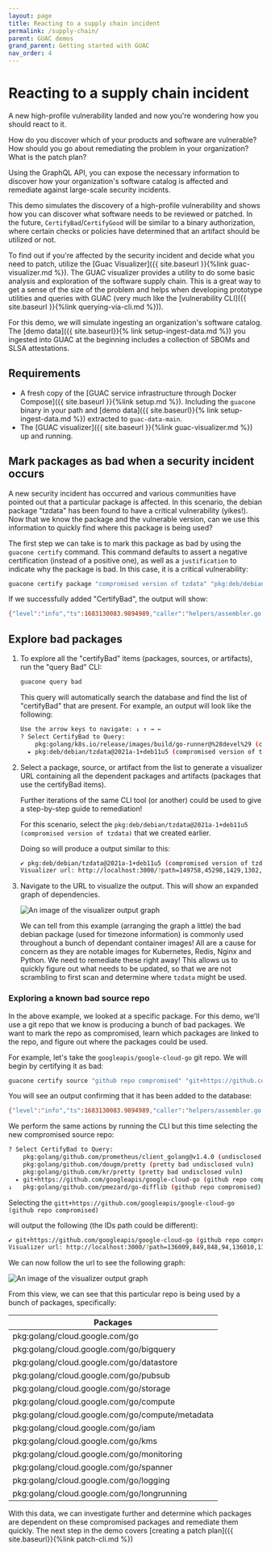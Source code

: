 ```yaml
---
layout: page
title: Reacting to a supply chain incident
permalink: /supply-chain/
parent: GUAC demos
grand_parent: Getting started with GUAC
nav_order: 4
---
```


# Reacting to a supply chain incident

A new high-profile vulnerability landed and now you're wondering how you should
react to it.

How do you discover which of your products and software are vulnerable? How
should you go about remediating the problem in your organization? What is the
patch plan?

Using the GraphQL API, you can expose the necessary information to discover how
your organization's software catalog is affected and remediate against
large-scale security incidents.

This demo simulates the discovery of a high-profile vulnerability and shows how
you can discover what software needs to be reviewed or patched. In the future,
`CertifyBad`/`CertifyGood` will be similar to a binary authorization, where
certain checks or policies have determined that an artifact should be utilized
or not.

To find out if you're affected by the security incident and decide what you need
to patch, utilize the [Guac Visualizer]({{ site.baseurl }}{%link
guac-visualizer.md %}). The GUAC visualizer provides a utility to do some basic analysis
and exploration of the software supply chain. This is a great way to get a sense
of the size of the problem and helps when developing prototype utilities and queries
with GUAC (very much like the [vulnerability CLI]({{
site.baseurl }}{%link querying-via-cli.md %})).

For this demo, we will simulate ingesting an organization's software catalog.
The [demo data]({{ site.baseurl}}{% link setup-ingest-data.md %}) you ingested into
GUAC at the beginning includes a collection of SBOMs and SLSA attestations.

## Requirements

- A fresh copy of the [GUAC service infrastructure through Docker Compose]({{
  site.baseurl }}{%link setup.md %}). Including the `guacone` binary in your path
  and [demo data]({{ site.baseurl}}{% link setup-ingest-data.md %}) extracted to
  `guac-data-main`.
- The [GUAC visualizer]({{ site.baseurl }}{%link guac-visualizer.md %}) up and running.

## Mark packages as bad when a security incident occurs

A new security incident has occurred and various communities have pointed out
that a particular package is affected. In this scenario, the debian package
"tzdata" has been found to have a critical vulnerability (yikes!). Now that we
know the package and the vulnerable version, can we use this information to
quickly find where this package is being used?

The first step we can take is to mark this package as bad by using the
`guacone certify` command. This command defaults to assert a negative
certification (instead of a positive one), as well as a `justification` to
indicate why the package is bad. In this case, it is a critical vulnerability:

```bash
guacone certify package "compromised version of tzdata" "pkg:deb/debian/tzdata@2021a-1+deb11u5?arch=all&distro=debian-11"
```

If we successfully added "CertifyBad", the output will show:

```bash
{"level":"info","ts":1683130083.9894989,"caller":"helpers/assembler.go:69","msg":"assembling CertifyBad: 1"}
```

## Explore bad packages

1. To explore all the "certifyBad" items (packages, sources, or artifacts), run
   the "query Bad" CLI:

   ```bash
   guacone query bad
   ```

   This query will automatically search the database and find the list of
   "certifyBad" that are present. For example, an output will look like the
   following:

   ```bash
   Use the arrow keys to navigate: ↓ ↑ → ←
   ? Select CertifyBad to Query:
       pkg:golang/k8s.io/release/images/build/go-runner@%28devel%29 (compromised go-runner)
     ▸ pkg:deb/debian/tzdata@2021a-1+deb11u5 (compromised version of tzdata)
   ```

2. Select a package, source, or artifact from the list to generate a visualizer
   URL containing all the dependent packages and artifacts (packages that use
   the certifyBad items).

   Further iterations of the same CLI tool (or another) could be used to give a
   step-by-step guide to remediation!

   For this scenario, select the
   `pkg:deb/debian/tzdata@2021a-1+deb11u5 (compromised version of tzdata)` that
   we created earlier.

   Doing so will produce a output similar to this:

   ```bash
   ✔ pkg:deb/debian/tzdata@2021a-1+deb11u5 (compromised version of tzdata)
   Visualizer url: http://localhost:3000/?path=149758,45298,1429,1302,1301,132789,132779,132778,36879,15,130436,130360,130359,128282,128275,128274,126197,126188,126187,69882,69866,69865,67322,67245,67244,65156,65149,65148,63070,63064,63063,52259,52166,52165,49728,49595,49594,47402,47396,47395,45322,45287,45286
   ```

3. Navigate to the URL to visualize the output. This will show an expanded graph
   of dependencies.

   ![An image of the visualizer output graph](assets/images/supplychain_dependencies_graph.png)

   We can tell from this example (arranging the graph a little) the bad debian
   package (used for timezone information) is commonly used throughout a bunch
   of dependant container images! All are a cause for concern as they are
   notable images for Kubernetes, Redis, Nginx and Python. We need to remediate
   these right away! This allows us to quickly figure out what needs to be
   updated, so that we are not scrambling to first scan and determine where
   `tzdata` might be used.

### Exploring a known bad source repo

In the above example, we looked at a specific package. For this demo, we'll use
a git repo that we know is producing a bunch of bad packages. We want to mark
the repo as compromised, learn which packages are linked to the repo, and figure
out where the packages could be used.

For example, let's take the `googleapis/google-cloud-go` git repo. We will begin
by certifying it as bad:

```bash
guacone certify source "github repo compromised" "git+https://github.com/googleapis/google-cloud-go"
```

You will see an output confirming that it has been added to the database:

```bash
{"level":"info","ts":1683130083.9894989,"caller":"helpers/assembler.go:69","msg":"assembling CertifyBad: 1"}
```

We perform the same actions by running the CLI but this time selecting the new
compromised source repo:

```bash
? Select CertifyBad to Query:
    pkg:golang/github.com/prometheus/client_golang@v1.4.0 (undisclosed vuln)
    pkg:golang/github.com/dougm/pretty (pretty bad undisclosed vuln)
    pkg:golang/github.com/kr/pretty (pretty bad undisclosed vuln)
  ▸ git+https://github.com/googleapis/google-cloud-go (github repo compromised)
↓   pkg:golang/github.com/pmezard/go-difflib (github repo compromised)
```

Selecting the
`gitt+https://github.com/googleapis/google-cloud-go (github repo compromised)`

will output the following (the IDs path could be different):

```bash
✔ git+https://github.com/googleapis/google-cloud-go (github repo compromised)
Visualizer url: http://localhost:3000/?path=136009,849,848,94,136010,135888,4586,136011,135890,136012,135908,136013,4937,136875,4587,136876,136856,136855,139516,4830,139530,4864,139550,4786,139608,4800,140671,140138,140672,140155,149759,135913,135407,5434
```

We can now follow the url to see the following graph:

![An image of the visualizer output graph](assets/images/supplychain_dependencies_large_graph.png)

From this view, we can see that this particular repo is being used by a bunch of
packages, specifically:

| Packages                                        |
| ----------------------------------------------- |
| pkg:golang/cloud.google.com/go                  |
| pkg:golang/cloud.google.com/go/bigquery         |
| pkg:golang/cloud.google.com/go/datastore        |
| pkg:golang/cloud.google.com/go/pubsub           |
| pkg:golang/cloud.google.com/go/storage          |
| pkg:golang/cloud.google.com/go/compute          |
| pkg:golang/cloud.google.com/go/compute/metadata |
| pkg:golang/cloud.google.com/go/iam              |
| pkg:golang/cloud.google.com/go/kms              |
| pkg:golang/cloud.google.com/go/monitoring       |
| pkg:golang/cloud.google.com/go/spanner          |
| pkg:golang/cloud.google.com/go/logging          |
| pkg:golang/cloud.google.com/go/longrunning      |

With this data, we can investigate further and determine which packages are
dependent on these compromised packages and remediate them quickly. The next
step in the demo covers [creating a patch plan]({{ site.baseurl}}{%link patch-cli.md %})
